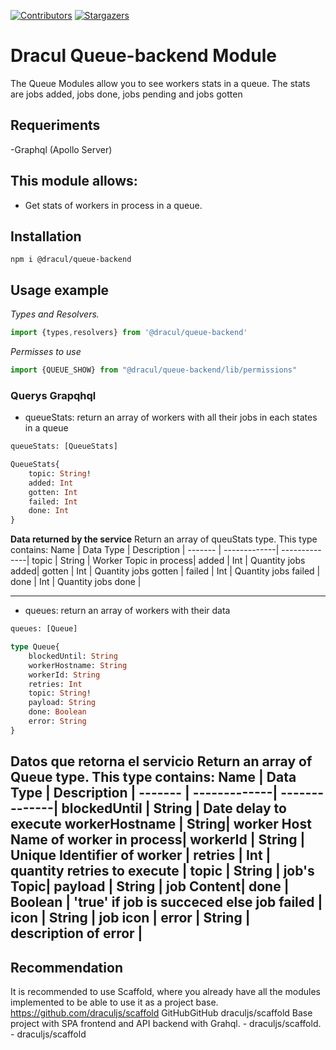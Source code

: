 [![Contributors][contributors-shield]][contributors-url]
[![Stargazers][stars-shield]][stars-url]
# Dracul Queue-backend Module

The Queue Modules allow you to see workers stats in a queue. The stats are jobs added, jobs done, jobs pending and jobs gotten

## Requeriments
-Graphql (Apollo Server)

## This module allows:

- Get stats of workers in process in a queue.

## Installation

```
npm i @dracul/queue-backend
```

## Usage example

_Types and Resolvers._

```js
import {types,resolvers} from '@dracul/queue-backend'
```

_Permisses to use_

```js
import {QUEUE_SHOW} from "@dracul/queue-backend/lib/permissions"
```

### Querys Grapqhql

- queueStats: return an array of workers with all their jobs in each states in a queue

```graphql endpoint
queueStats: [QueueStats]

QueueStats{
    topic: String!
    added: Int
    gotten: Int
    failed: Int
    done: Int
}
```

**Data returned by the service**
Return an array of queuStats type. This type contains:
Name  | Data Type | Description |
------- | -------------| --------------|
topic   | String       | Worker Topic in process|
added   | Int          | Quantity jobs added|
gotten  | Int          | Quantity jobs gotten |
failed  | Int          | Quantity jobs failed |
done    | Int          | Quantity jobs done |

---
- queues: return an array of workers with their data 

```graphql endpoint
queues: [Queue]

type Queue{
    blockedUntil: String
    workerHostname: String
    workerId: String
    retries: Int
    topic: String!
    payload: String
    done: Boolean
    error: String
}
```

**Datos que retorna el servicio**
Return an array of Queue type. This type contains:
Name  | Data Type | Description |
------- | -------------| --------------|
blockedUntil  | String | Date delay to execute
workerHostname  | String| worker Host Name of worker in process|
workerId | String    | Unique Identifier of worker |
retries | Int    | quantity retries to execute |
topic | String    | job's Topic|
payload | String    | job Content|
done | Boolean    | 'true' if job is succeced else job failed |
icon | String    | job icon  |
error | String    | description of error |
---

## Recommendation
It is recommended to use Scaffold, where you already have all the modules implemented to be able to use it as a project base.
https://github.com/draculjs/scaffold
GitHubGitHub
draculjs/scaffold
Base project with SPA frontend and API backend with Grahql. - draculjs/scaffold. - draculjs/scaffold


<!-- MARKDOWN LINKS & IMAGES -->
<!-- https://www.markdownguide.org/basic-syntax/#reference-style-links -->

[stars-shield]: https://img.shields.io/github/stars/draculjs/modular-framework.svg?style=flat-square
[stars-url]: https://github.com/draculjs/modular-framework/stargazers
[contributors-shield]: https://img.shields.io/github/contributors/draculjs/modular-framework.svg?style=flat-square
[contributors-url]: https://github.com/draculjs/modular-framework/graphs/contributors
